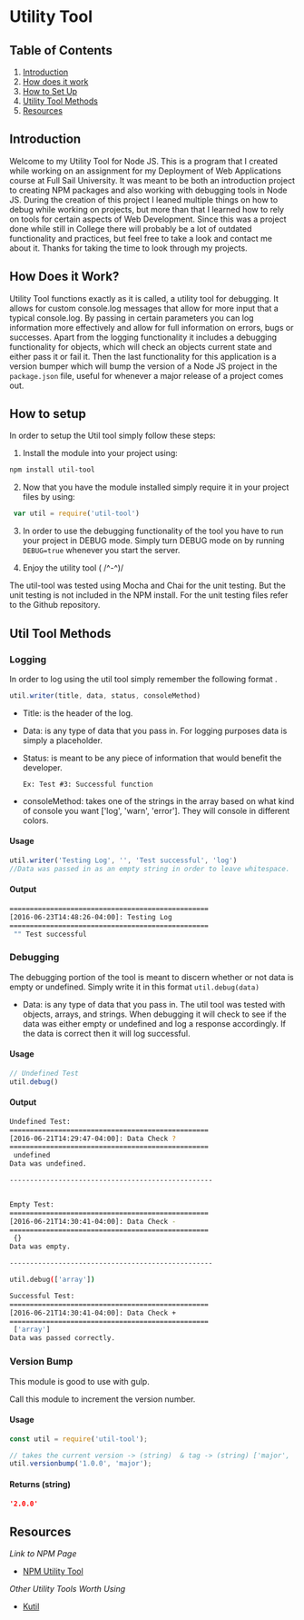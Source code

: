 # Utility Tool

## Table of Contents

1. [Introduction](#intro)
2. [How does it work](#howDoesItWork)
3. [How to Set Up](#setUp)
4. [Utility Tool Methods](#methods)
5. [Resources](#resources)

<a name="intro"></a>
## Introduction

Welcome to my Utility Tool for Node JS. This is a program that I created while working on an assignment for my Deployment of Web Applications course at Full Sail University. It was meant to be both an introduction project to creating NPM packages and also working with debugging tools in Node JS. During the creation of this project I leaned multiple things on how to debug while working on projects, but more than that I learned how to rely on tools for certain aspects of Web Development. Since this was a project done while still in College there will probably be a lot of outdated functionality and practices, but feel free to take a look and contact me about it. Thanks for taking the time to look through my projects.

<a name="howDoesItWork"></a>
## How Does it Work?

Utility Tool functions exactly as it is called, a utility tool for debugging. It allows for custom console.log messages that allow for more input that a typical console.log. By passing in certain parameters you can log information more effectively and allow for full information on errors, bugs or successes. Apart from the logging functionality it includes a debugging functionality for objects, which will check an objects current state and either pass it or fail it. Then the last functionality for this application is a version bumper which will bump the version of a Node JS project in the `package.json` file, useful for whenever a major release of a project comes out.

<a name="setUp"></a>
## How to setup

In order to setup the Util tool simply follow these steps:

1. Install the module into your project using:

  ```bash
  npm install util-tool
  ```

2. Now that you have the module installed simply require it in your project files by using:

  ```javascript
   var util = require('util-tool')
   ```

3. In order to use the debugging functionality of the tool you have to run your project in DEBUG mode. Simply turn DEBUG mode on by running `DEBUG=true` whenever you start the server.

4. Enjoy the utility tool ( /^-^)/

The util-tool was tested using Mocha and Chai for the unit testing. But the unit testing is not included in the NPM install. For the unit testing files refer to the Github repository.

<a name="methods"></a>
## Util Tool Methods

### Logging

In order to log using the util tool simply remember the following format .

```javascript
util.writer(title, data, status, consoleMethod)
```

- Title: is the header of the log.
- Data: is any type of data that you pass in. For logging purposes data is simply a placeholder.
- Status: is meant to be any piece of information that would benefit the developer.

  `Ex: Test #3: Successful function`
- consoleMethod: takes one of the strings in the array based on what kind of console you want ['log', 'warn', 'error'].
They will console in different colors.

#### Usage
```javascript
util.writer('Testing Log', '', 'Test successful', 'log')
//Data was passed in as an empty string in order to leave whitespace.
```

#### Output
```bash
=================================================
[2016-06-23T14:48:26-04:00]: Testing Log
=================================================
 "" Test successful
```

### Debugging

The debugging portion of the tool is meant to discern whether or not data is empty or undefined. Simply write it in this format `util.debug(data)`

- Data: is any type of data that you pass in. The util tool was tested with objects, arrays, and strings. When debugging it will check to see if the data was either empty or undefined and log a response accordingly. If the data is correct then it will log successful.

#### Usage

```javascript
// Undefined Test
util.debug()
```

#### Output

```bash
Undefined Test:
=================================================
[2016-06-21T14:29:47-04:00]: Data Check ?
=================================================
 undefined
Data was undefined.

--------------------------------------------------


Empty Test:
=================================================
[2016-06-21T14:30:41-04:00]: Data Check -
=================================================
 {}
Data was empty.

--------------------------------------------------

util.debug(['array'])

Successful Test:
=================================================
[2016-06-21T14:30:41-04:00]: Data Check +
=================================================
 ['array']
Data was passed correctly.
```

### Version Bump

This module is good to use with gulp.

Call this module to increment the version number.

#### Usage
```javascript
const util = require('util-tool');

// takes the current version -> (string)  & tag -> (string) ['major', 'minor', 'patch']
util.versionbump('1.0.0', 'major');
```
#### Returns (string)
```json
'2.0.0'
```

<a name="resources"></a>
## Resources

*Link to NPM Page*

- [NPM Utility Tool](https://www.npmjs.com/package/util-tool)

*Other Utility Tools Worth Using*

- [Kutil](https://www.npmjs.com/package/kutil)

